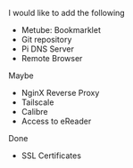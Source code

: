 I would like to add the following
- Metube: Bookmarklet
- Git repository
- Pi DNS Server
- Remote Browser

Maybe
- NginX Reverse Proxy
- Tailscale
- Calibre
- Access to eReader

Done
- SSL Certificates

